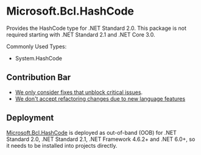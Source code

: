 # Microsoft.Bcl.HashCode

Provides the HashCode type for .NET Standard 2.0. This package is not required starting with .NET Standard 2.1 and .NET Core 3.0.

Commonly Used Types:
- System.HashCode

## Contribution Bar

- [We only consider fixes that unblock critical issues](https://github.com/dotnet/runtime/blob/main/src/libraries/README.md#primary-bar).
- [We don't accept refactoring changes due to new language features](https://github.com/dotnet/runtime/blob/main/src/libraries/README.md#secondary-bars)

## Deployment

[Microsoft.Bcl.HashCode](https://www.nuget.org/packages/Microsoft.Bcl.HashCode) is deployed as out-of-band (OOB) for .NET Standard 2.0, .NET Standard 2.1, .NET Framework 4.6.2+ and .NET 6.0+, so it needs to be installed into projects directly.